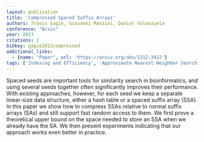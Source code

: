 ```yaml
---
layout: publication
title: 'Compressed Spaced Suffix Arrays'
authors: Travis Gagie, Giovanni Manzini, Daniel Valenzuela
conference: "Arxiv"
year: 2013
citations: 2
bibkey: gagie2013compressed
additional_links:
  - {name: "Paper", url: 'https://arxiv.org/abs/1312.3422'}
tags: ['Indexing and Efficiency', 'Approximate Nearest Neighbor Search']
---
```

Spaced seeds are important tools for similarity search in bioinformatics, and
using several seeds together often significantly improves their performance.
With existing approaches, however, for each seed we keep a separate linear-size
data structure, either a hash table or a spaced suffix array (SSA). In this
paper we show how to compress SSAs relative to normal suffix arrays (SAs) and
still support fast random access to them. We first prove a theoretical upper
bound on the space needed to store an SSA when we already have the SA. We then
present experiments indicating that our approach works even better in practice.
